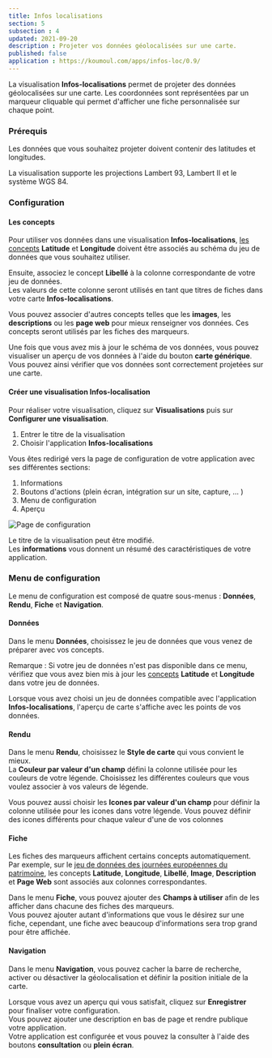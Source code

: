 ```yaml
---
title: Infos localisations
section: 5
subsection : 4
updated: 2021-09-20
description : Projeter vos données géolocalisées sur une carte.
published: false
application : https://koumoul.com/apps/infos-loc/0.9/
---
```


La visualisation **Infos-localisations** permet de projeter des données géolocalisées sur une carte. Les coordonnées sont représentées par un marqueur cliquable qui permet d'afficher une fiche personnalisée sur chaque point.

### Prérequis

Les données que vous souhaitez projeter doivent contenir des latitudes et longitudes.  

La visualisation supporte les projections Lambert 93, Lambert II et le système WGS 84.

### Configuration
#### Les concepts

Pour utiliser vos données dans une visualisation **Infos-localisations**, [les concepts](./user-guide/concept) **Latitude** et **Longitude** doivent être associés au schéma du jeu de données que vous souhaitez utiliser.

Ensuite, associez le concept **Libellé** à la colonne correspondante de votre jeu de données.  
Les valeurs de cette colonne seront utilisés en tant que titres de fiches dans votre carte **Infos-localisations**.

Vous pouvez associer d'autres concepts telles que les **images**, les **descriptions** ou les **page web** pour mieux renseigner vos données. Ces concepts seront utilisés par les fiches des marqueurs.

Une fois que vous avez mis à jour le schéma de vos données, vous pouvez visualiser un aperçu de vos données à l'aide du bouton **carte générique**. Vous pouvez ainsi vérifier que vos données sont correctement projetées sur une carte.

#### Créer une visualisation Infos-localisation

Pour réaliser votre visualisation, cliquez sur **Visualisations** puis sur **Configurer une visualisation**.


1. Entrer le titre de la visualisation
2. Choisir l'application **Infos-localisations**

Vous êtes redirigé vers la page de configuration de votre application avec ses différentes sections:

1. Informations
2. Boutons d'actions (plein écran, intégration sur un site, capture, ... )
3. Menu de configuration
4. Aperçu

![Page de configuration](./images/user-guide/infos-localisations-config.jpg)

Le titre de la visualisation peut être modifié.  
Les **informations** vous donnent un résumé des caractéristiques de votre application.  

### Menu de configuration
Le menu de configuration est composé de quatre sous-menus : **Données**, **Rendu**, **Fiche** et **Navigation**.

#### Données
Dans le menu **Données**, choisissez le jeu de données que vous venez de préparer avec vos concepts.

Remarque : Si votre jeu de données n'est pas disponible dans ce menu, vérifiez que vous avez bien mis à jour les [concepts](./user-guide/concept) **Latitude** et **Longitude** dans votre jeu de données.

Lorsque vous avez choisi un jeu de données compatible avec l'application **Infos-localisations**, l'aperçu de carte s'affiche avec les points de vos données.


#### Rendu
Dans le menu **Rendu**, choisissez le **Style de carte** qui vous convient le mieux.  
La **Couleur par valeur d'un champ** défini la colonne utilisée pour les couleurs de votre légende. Choisissez les différentes couleurs que vous voulez associer à vos valeurs de légende.

Vous pouvez aussi choisir les **Icones par valeur d'un champ** pour définir la colonne utilisée pour les icones dans votre légende. Vous pouvez définir des icones différents pour chaque valeur d'une de vos colonnes


#### Fiche

Les fiches des marqueurs affichent certains concepts automatiquement. Par exemple, sur le [jeu de données des journées européennes du patrimoine](https://opendata.koumoul.com/reuses/carte-des-evenements-des-journees-europeennes-du-patrimoine-en-france-2019), les concepts **Latitude**, **Longitude**, **Libellé**, **Image**, **Description** et **Page Web** sont associés aux colonnes correspondantes.

Dans le menu **Fiche**, vous pouvez ajouter des **Champs à utiliser** afin de les afficher dans chacune des fiches des marqueurs.  
Vous pouvez ajouter autant d'informations que vous le désirez sur une fiche, cependant, une fiche avec beaucoup d'informations sera trop grand pour être affichée.

#### Navigation
Dans le menu **Navigation**, vous pouvez cacher la barre de recherche, activer ou désactiver la géolocalisation et définir la position initiale de la carte.

Lorsque vous avez un aperçu qui vous satisfait, cliquez sur **Enregistrer** pour finaliser votre configuration.  
Vous pouvez ajouter une description en bas de page et rendre publique votre application.  
Votre application est configurée et vous pouvez la consulter à l'aide des boutons **consultation** ou **plein écran**.
